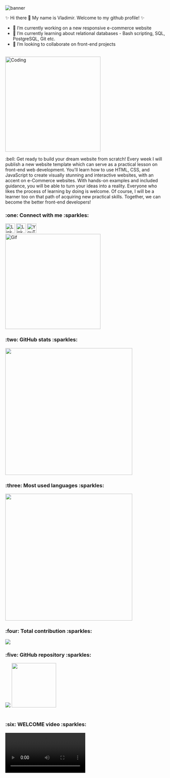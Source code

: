 <img src="https://user-images.githubusercontent.com/114678399/228972961-b6eb4e9b-d027-4082-94a9-d71d17442c24.png" alt="banner">


:sparkles: Hi there 👋 My name is Vladimir. Welcome to my github profile! :sparkles:
- 🔭 I’m currently working on a new responsive e-commerce website
- 🌱 I’m currently learning about relational databases - Bash scripting, SQL, PostgreSQL, Git etc.
- 👯 I’m looking to collaborate on front-end projects

<br>
<div display="inline">
     <img src="https://media.giphy.com/media/OWgDiFQbtizpdLewE5/giphy.gif" width="300px" alt="Coding"> 
 
  <p>:bell: Get ready to build your dream website from scratch! Every week I will publish a new website template which can serve as a practical lesson on front-end web development. You'll learn how to use HTML, CSS, and JavaScript to create visually stunning and interactive websites, with an accent on e-Commerce websites. With hands-on examples and included guidance, you will be able to turn your ideas into a reality. Everyone who likes the process of learning by doing is welcome. Of course, I will be a learner too on that path of acquiring new practical skills. Together, we can become the better front-end developers!</p>
 
 </div>


<h3>:one: Connect with me :sparkles:</h3>
<div display="inline">
  <a href="https://www.linkedin.com/in/dobarbrend/" target="_blank"><img src="https://user-images.githubusercontent.com/114678399/228941213-dc816222-125a-40c8-aab9-f19dbd4d8a5b.png" alt="LinkedIn" width="30px"></a>
  <a href="https://twitter.com/DobarBREND" target="_blank"><img src="https://user-images.githubusercontent.com/114678399/228942194-94e5f20a-06d6-4e8f-9dae-1cd30668a169.png" alt="LinkedIn" width="30px"></a>
  <a href="https://www.youtube.com/@DobarBREND" target="_blank"><img src="https://user-images.githubusercontent.com/114678399/228959286-50e0c075-2d49-4536-ba84-0a0509fa4b29.png" alt="YouTube" width="30px"></a>
</div>
<div>
  <img src="https://media.giphy.com/media/f3iwJFOVOwuy7K6FFw/giphy.gif" width="300px" alt="Gif">
</div>

<h3>:two: GitHub stats :sparkles:</h3>
<img src="https://github-readme-stats.vercel.app/api?username=DobarBREND&show_icons=true&theme=dark" width="400">
 
 
<h3>:three: Most used languages :sparkles:</h3>
<img src="https://github-readme-stats.vercel.app/api/top-langs?username=DobarBREND&layout=compact&theme=dark" width="400">

<h3>:four: Total contribution :sparkles:</h3>
<img src="https://github-readme-streak-stats.herokuapp.com/?user=DobarBREND&theme=dark">

<h3>:five: GitHub repository :sparkles:</h3>
<div display="flex">
 <img src="https://github-readme-stats.vercel.app/api/pin/?username=DobarBREND&repo=wow-shopping&theme=dark">
 <img src="https://github-readme-stats.vercel.app/api/pin/?username=DobarBREND&repo=e-commerce-website&theme=dark" height="140">
</div>

<br>
<h3>:six: WELCOME video :sparkles:</h3>
<video src="https://user-images.githubusercontent.com/114678399/228936520-32bca65f-90c4-4276-ba68-d9a17b2f6c95.mp4" width="50%"></video>

     
     
     


 
<!--
**DobarBREND/DobarBREND** is a ✨ _special_ ✨ repository because its `README.md` (this file) appears on your GitHub profile.

Here are some ideas to get you started:

- 🔭 I’m currently working on my personal porfolio website
- 🌱 I’m currently learning about relational databases
- 👯 I’m looking to collaborate on front-end projects
- 🤔 I’m looking for help with ...
- 💬 Ask me about ...
- 📫 How to reach me: ...
- 😄 Pronouns: ...
- ⚡ Fun fact: ...
[![](https://img.shields.io/badge/Medium-12100E?style=for-the-badge&logo=medium&logoColor=white)](https://medium.com/@DobarBREND)
[![](https://img.shields.io/badge/linkedin-%230077B5.svg?style=for-the-badge&logo=linkedin)](https://www.linkedin.com/in/DobarBREND/)
-->




